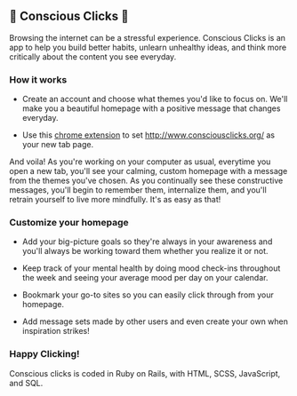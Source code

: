## 🌟 Conscious Clicks 🌟

Browsing the internet can be a stressful experience. Conscious Clicks is an app to help you build better habits, unlearn unhealthy ideas, and think more critically about the content you see everyday. 

### How it works

- Create an account and choose what themes you'd like to focus on. We'll make you a beautiful homepage with a positive message that changes everyday. 

- Use this [chrome extension](https://chrome.google.com/webstore/detail/new-tab-redirect/icpgjfneehieebagbmdbhnlpiopdcmna/related) to set http://www.consciousclicks.org/ as your new tab page.

And voila! As you're working on your computer as usual, everytime you open a new tab, you'll see your calming, custom homepage with a message from the themes you've chosen. As you continually see these constructive messages, you'll begin to remember them, internalize them, and you'll retrain yourself to live more mindfully. It's as easy as that!

### Customize your homepage

- Add your big-picture goals so they're always in your awareness and you'll always be working toward them whether you realize it or not. 

- Keep track of your mental health by doing mood check-ins throughout the week and seeing your average mood per day on your calendar.

- Bookmark your go-to sites so you can easily click through from your homepage.

- Add message sets made by other users and even create your own when inspiration strikes!

### Happy Clicking!

Conscious clicks is coded in Ruby on Rails, with HTML, SCSS, JavaScript, and SQL.

